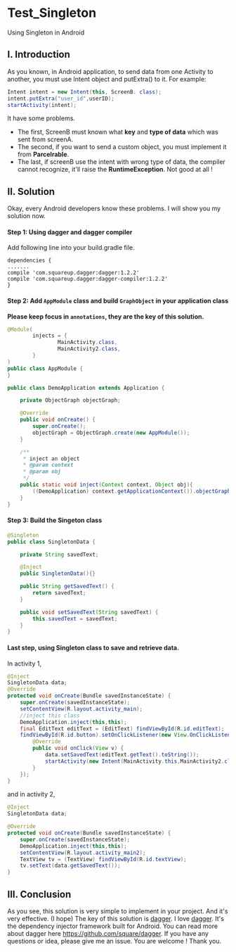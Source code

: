 # Test_Singleton
Using Singleton in Android
## I. Introduction
As you known, in Android application, to send data from one Activity to another, you must use Intent object and putExtra() to it.
For example:
```java
Intent intent = new Intent(this, ScreenB. class);
intent.putExtra("user_id",userID);
startActivity(intent);
```
It have some problems.
* The first, ScreenB must known what **key** and **type of data** which was sent from screenA.
* The second, if you want to send a custom object, you must implement it from **Parcelrable**.
* The last, if screenB use the intent with wrong type of data, the compiler cannot recognize, it'll raise the **RuntimeException**. Not good at all !

## II. Solution
Okay, every Android developers know these problems. I will show you my solution now.

#### Step 1: Using dagger and dagger compiler
Add following line into your build.gradle file.

```
dependencies {
.......
compile 'com.squareup.dagger:dagger:1.2.2'
compile 'com.squareup.dagger:dagger-compiler:1.2.2'
}
```
#### Step 2: Add ```AppModule``` class and build ```GraphObject``` in your application class
**Please keep focus in ```annotations```, they are the key of this solution.**

```java
@Module(
        injects = {
                MainActivity.class,
                MainActivity2.class,
        }
)
public class AppModule {
}
```

```java
public class DemoApplication extends Application {

    private ObjectGraph objectGraph;

    @Override
    public void onCreate() {
        super.onCreate();
        objectGraph = ObjectGraph.create(new AppModule());
    }

    /**
     * inject an object
     * @param context
     * @param obj
     */
    public static void inject(Context context, Object obj){
        ((DemoApplication) context.getApplicationContext()).objectGraph.inject(obj);
    }
}
```

#### Step 3: Build the Singeton class

```java
@Singleton
public class SingletonData {

    private String savedText;

    @Inject
    public SingletonData(){}

    public String getSavedText() {
        return savedText;
    }

    public void setSavedText(String savedText) {
        this.savedText = savedText;
    }
}
```

#### Last step, using Singleton class to save and retrieve data.
In activity 1,
```java
@Inject
SingletonData data;
@Override
protected void onCreate(Bundle savedInstanceState) {
    super.onCreate(savedInstanceState);
    setContentView(R.layout.activity_main);
    //inject this class 
    DemoApplication.inject(this,this);
    final EditText editText = (EditText) findViewById(R.id.editText);
    findViewById(R.id.button).setOnClickListener(new View.OnClickListener() {
        @Override
        public void onClick(View v) {
            data.setSavedText(editText.getText().toString());
            startActivity(new Intent(MainActivity.this,MainActivity2.class));
        }
    });
}
```

and in activity 2,

```java
@Inject
SingletonData data;

@Override
protected void onCreate(Bundle savedInstanceState) {
    super.onCreate(savedInstanceState);
    DemoApplication.inject(this,this);
    setContentView(R.layout.activity_main2);
    TextView tv = (TextView) findViewById(R.id.textView);
    tv.setText(data.getSavedText());
}
```

## III. Conclusion
As you see, this solution is very simple to implement in your project. And it's very effective. (I hope)
The key of this solution is [dagger](https://github.com/square/dagger). I love [dagger](https://github.com/square/dagger). 
It's the dependency injector framework built for Android. 
You can read more about dagger here https://github.com/square/dagger.
If you have any questions or idea, please give me an issue.
You are welcome !
Thank you.

